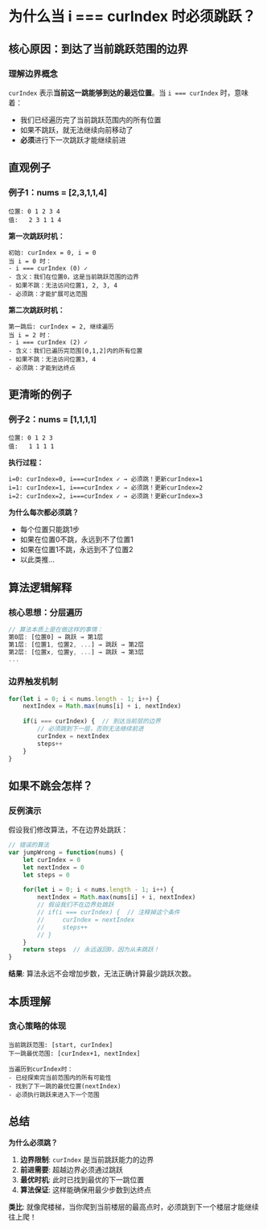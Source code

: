 # 为什么当 i === curIndex 时必须跳跃？

## 核心原因：到达了当前跳跃范围的边界

### 理解边界概念

`curIndex` 表示**当前这一跳能够到达的最远位置**。当 `i === curIndex` 时，意味着：
- 我们已经遍历完了当前跳跃范围内的所有位置
- 如果不跳跃，就无法继续向前移动了
- **必须**进行下一次跳跃才能继续前进

## 直观例子

### 例子1：nums = [2,3,1,1,4]

```
位置: 0 1 2 3 4
值:   2 3 1 1 4
```

**第一次跳跃时机：**
```
初始: curIndex = 0, i = 0
当 i = 0 时：
- i === curIndex (0) ✓  
- 含义：我们在位置0，这是当前跳跃范围的边界
- 如果不跳：无法访问位置1, 2, 3, 4
- 必须跳：才能扩展可达范围
```

**第二次跳跃时机：**
```
第一跳后: curIndex = 2, 继续遍历
当 i = 2 时：
- i === curIndex (2) ✓
- 含义：我们已遍历完范围[0,1,2]内的所有位置
- 如果不跳：无法访问位置3, 4
- 必须跳：才能到达终点
```

## 更清晰的例子

### 例子2：nums = [1,1,1,1]

```
位置: 0 1 2 3
值:   1 1 1 1
```

**执行过程：**
```
i=0: curIndex=0, i===curIndex ✓ → 必须跳！更新curIndex=1
i=1: curIndex=1, i===curIndex ✓ → 必须跳！更新curIndex=2  
i=2: curIndex=2, i===curIndex ✓ → 必须跳！更新curIndex=3
```

**为什么每次都必须跳？**
- 每个位置只能跳1步
- 如果在位置0不跳，永远到不了位置1
- 如果在位置1不跳，永远到不了位置2
- 以此类推...

## 算法逻辑解释

### 核心思想：分层遍历

```javascript
// 算法本质上是在做这样的事情：
第0层: [位置0] → 跳跃 → 第1层
第1层: [位置1, 位置2, ...] → 跳跃 → 第2层  
第2层: [位置x, 位置y, ...] → 跳跃 → 第3层
...
```

### 边界触发机制

```javascript
for(let i = 0; i < nums.length - 1; i++) {
    nextIndex = Math.max(nums[i] + i, nextIndex)
    
    if(i === curIndex) {  // 到达当前层的边界
        // 必须跳到下一层，否则无法继续前进
        curIndex = nextIndex  
        steps++
    }
}
```

## 如果不跳会怎样？

### 反例演示

假设我们修改算法，不在边界处跳跃：

```javascript
// 错误的算法
var jumpWrong = function(nums) {
    let curIndex = 0
    let nextIndex = 0
    let steps = 0
    
    for(let i = 0; i < nums.length - 1; i++) {
        nextIndex = Math.max(nums[i] + i, nextIndex)
        // 假设我们不在边界处跳跃
        // if(i === curIndex) {  // 注释掉这个条件
        //     curIndex = nextIndex
        //     steps++
        // }
    }
    return steps  // 永远返回0，因为从未跳跃！
}
```

**结果**: 算法永远不会增加步数，无法正确计算最少跳跃次数。

## 本质理解

### 贪心策略的体现

```
当前跳跃范围: [start, curIndex]
下一跳最优范围: [curIndex+1, nextIndex]

当遍历到curIndex时：
- 已经探索完当前范围内的所有可能性
- 找到了下一跳的最优位置(nextIndex)
- 必须执行跳跃来进入下一个范围
```

## 总结

**为什么必须跳？**
1. **边界限制**: `curIndex` 是当前跳跃能力的边界
2. **前进需要**: 超越边界必须通过跳跃
3. **最优时机**: 此时已找到最优的下一跳位置
4. **算法保证**: 这样能确保用最少步数到达终点

**类比**: 就像爬楼梯，当你爬到当前楼层的最高点时，必须跳到下一个楼层才能继续往上爬！ 